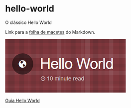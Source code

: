 # hello-world
O clássico Hello World

Link para a [folha de macetes](https://github.com/adam-p/markdown-here/wiki/Markdown-Cheatsheet) do Markdown.


![Logo do Guia Hello World](https://github.com/GustGodoi/hello-world/blob/edi%C3%A7%C3%B5es-no-Readme/Capturar.PNG "Guia Hello world")

[Guia Hello World](https://guides.github.com/activities/hello-world/)
